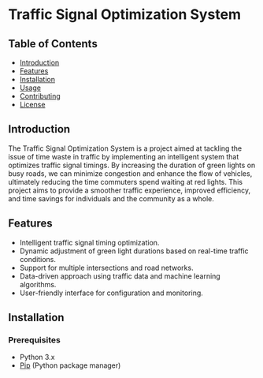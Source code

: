  
# Traffic Signal Optimization System

## Table of Contents
- [Introduction](#introduction)
- [Features](#features)
- [Installation](#installation)
- [Usage](#usage)
- [Contributing](#contributing)
- [License](#license)

## Introduction
The Traffic Signal Optimization System is a project aimed at tackling the issue of time waste in traffic by implementing an intelligent system that optimizes traffic signal timings. By increasing the duration of green lights on busy roads, we can minimize congestion and enhance the flow of vehicles, ultimately reducing the time commuters spend waiting at red lights. This project aims to provide a smoother traffic experience, improved efficiency, and time savings for individuals and the community as a whole.

## Features
- Intelligent traffic signal timing optimization.
- Dynamic adjustment of green light durations based on real-time traffic conditions.
- Support for multiple intersections and road networks.
- Data-driven approach using traffic data and machine learning algorithms.
- User-friendly interface for configuration and monitoring.

## Installation
### Prerequisites
- Python 3.x
- [Pip](https://pip.pypa.io/en/stable/) (Python package manager)
